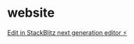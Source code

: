 # website

[Edit in StackBlitz next generation editor ⚡️](https://stackblitz.com/~/github.com/Incubhacker/website)